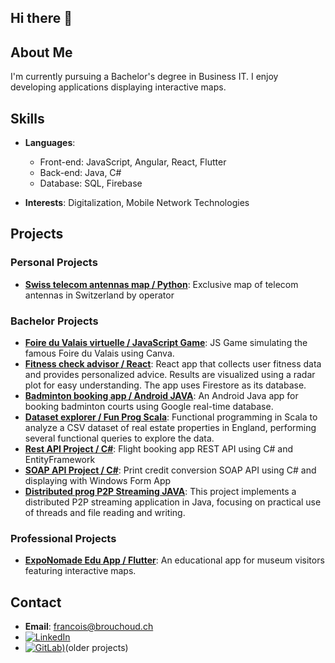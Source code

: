 ## Hi there 👋

## About Me
I'm currently pursuing a Bachelor's degree in Business IT. I enjoy developing applications displaying interactive maps.

## Skills
- **Languages**: 
  - Front-end: JavaScript, Angular, React, Flutter
  - Back-end: Java, C#
  - Database: SQL, Firebase

- **Interests**: Digitalization, Mobile Network Technologies

## Projects

### Personal Projects
- **[Swiss telecom antennas map / Python](https://github.com/francoisbrouchoud/celltowermap)**: Exclusive map of telecom antennas in Switzerland by operator

### Bachelor Projects
- **[Foire du Valais virtuelle / JavaScript Game](https://github.com/francoisbrouchoud/Javascript_Game)**: JS Game simulating the famous Foire du Valais using Canva.
- **[Fitness check advisor / React](https://github.com/francoisbrouchoud/React_FitnessQuizAnalytics_Firestore)**: React app that collects user fitness data and provides personalized advice. Results are visualized using a radar plot for easy understanding. The app uses Firestore as its database.
- **[Badminton booking app / Android JAVA](https://github.com/francoisbrouchoud/AndroidDev_BadmintonCourtsReservation)**: An Android Java app for booking badminton courts using Google real-time database.
- **[Dataset explorer / Fun Prog Scala](https://github.com/francoisbrouchoud/DatasetExplorer_FunProgScala)**: Functional programming in Scala to analyze a CSV dataset of real estate properties in England, performing several functional queries to explore the data.
- **[Rest API Project / C#](https://github.com/francoisbrouchoud/EntityFramework_WebAPI_VSFlyProject)**: Flight booking app REST API using C# and EntityFramework
- **[SOAP API Project / C#](https://github.com/francoisbrouchoud/ITSM_SOAP_PrintSystemIntegration)**: Print credit conversion SOAP API using C# and displaying with Windows Form App
- **[Distributed prog P2P Streaming JAVA](https://github.com/francoisbrouchoud/DistributedProg_P2PStreaming)**: This project implements a distributed P2P streaming application in Java, focusing on practical use of threads and file reading and writing.

### Professional Projects
- **[ExpoNomade Edu App / Flutter](https://github.com/francoisbrouchoud/ExpoNomade_MuseumEduApp)**: An educational app for museum visitors featuring interactive maps.

## Contact
- **Email**: [francois@brouchoud.ch](mailto:francois@brouchoud.ch)
- [![LinkedIn](https://img.shields.io/badge/LinkedIn-0077B5?style=flat&logo=linkedin&logoColor=white)](https://www.linkedin.com/in/francoisbrouchoud)
- [![GitLab)](https://img.shields.io/badge/GitLab-330F63?style=flat&logo=gitlab&logoColor=white)](https://gitlab.com/francoisbrouchoud)(older projects)
